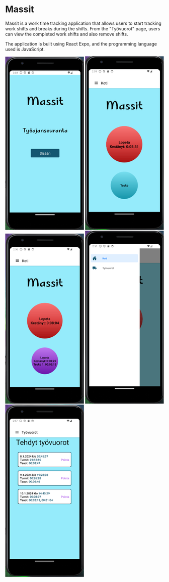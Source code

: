 # Massit

Massit is a work time tracking application that allows users to start tracking work shifts and breaks during the shifts. From the "Työvuorot" page, users can view the completed work shifts and also remove shifts.

The application is built using React Expo, and the programming language used is JavaScript.

<img src="assets/images/alkusivu.png" width=250> <img src="assets/images/vuoro.png" width=250>
<img src="assets/images/tauko.png" width=250>
<img src="assets/images/drawer.png" width=250>
<img src="assets/images/vuorot.png" width=250>
